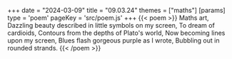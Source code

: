 +++
date = "2024-03-09"
title = "09.03.24"
themes = ["maths"]
[params]
  type = 'poem'
  pageKey = 'src/poem.js'
+++
{{< poem >}}
Maths art,
Dazzling beauty described in little symbols on my screen,
To dream of cardioids,
Contours from the depths of Plato's world,
Now becoming lines upon my screen,
Blues flash gorgeous purple as I wrote,
Bubbling out in rounded strands.
{{< /poem >}}